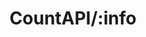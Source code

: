 ---
title: CountAPI/:info
position_number: 3.9
type: get
description:
parameters:
content_markdown: |-
  ### /info/:namespace?/:key ###

  Get information about a key. Optionally specify the namespace.
left_code_blocks:
  - code_block: |-
       https://api.countapi.xyz/info/test
    title: Info
    language: bash
right_code_blocks:
  - code_block: |-
        {
          "namespace": "default",
          "key": "test",
          "ttl": 321,
          "value": 42,
          "enable_reset": false,
          "update_upperbound": 1,
          "update_lowerbound": 1
        }
    title: Info
    language: json
  - code_block: |-
        {
          "namespace": null,
          "key": null,
          "ttl": null,
          "value": null,
          "enable_reset": null,
          "update_upperbound": null,
          "update_lowerbound": null
        }
    title: Error 404
    language: json
---